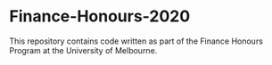 # Finance-Honours-2020
This repository contains code written as part of the Finance Honours Program at the University of Melbourne.
